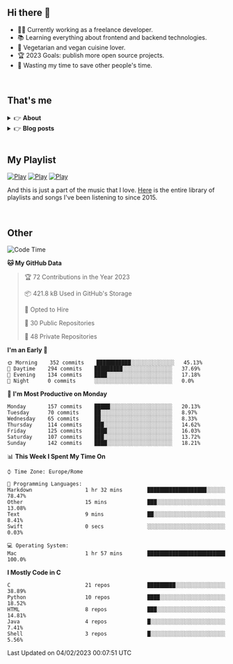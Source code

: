 <h2>Hi there 👋</h2>

- 👨‍💻 Currently working as a freelance developer.
- :books: Learning everything about frontend and backend technologies.
- 🌱 Vegetarian and vegan cuisine lover.
- :trophy: 2023 Goals: publish more open source projects.
- :dart: Wasting my time to save other people's time.

<br>

## That's me
<!-- markdownlint-disable MD033 -->
<details>
    <summary>&#128073 <b>About</b></summary><br/>

<!-- BLOG-POST-LIST:START -->
- 👀 [About me](https://simonemargio.im/about/)
- 🧑‍💻 [Resume](https://simonemargio.im/resume/)
- 🤝 [Polywork](https://www.polywork.com/simonemargio)
<!-- BLOG-POST-LIST:END -->
</details>

<details>
    <summary>&#128073 <b>Blog posts</b></summary><br/>

<!-- BLOG-POST-LIST:START -->
- [LastPass](https://simonemargio.im/blog/lastpass/)
- [Apple Music](https://simonemargio.im/blog/applemusic/)
- [iCloud Keychain](https://simonemargio.im/blog/icloudkeychain/)
- [Digital legacy](https://simonemargio.im/blog/digitallegacy/)
- [Usability](https://simonemargio.im/blog/usability/)
- [Bitwarden](https://simonemargio.im/blog/bitwarden/)
- [About EXIF metadata](https://simonemargio.im/blog/aboutexifmetadata/)
- [Stop using whatsapp](https://simonemargio.im/blog/stopusingwhatsapp/)
- [Password Managers](https://simonemargio.im/blog/managepasswords/)
- [More](https://simonemargio.im/blog/page/2/)
<!-- BLOG-POST-LIST:END -->
</details>

<br>

## My Playlist
[![Play](https://user-images.githubusercontent.com/22590804/173320312-c6ff4952-2d80-4da0-bc86-1a49d009b4a7.jpg)](https://music.apple.com/it/playlist/juice/pl.u-mJy83A8tGBvZWA)
[![Play](https://user-images.githubusercontent.com/22590804/173320788-49695c90-a4c3-48b3-8ac5-f6f4b944955f.jpg)](https://music.apple.com/it/playlist/gym/pl.u-38oWWgbT3gryK0)
[![Play](https://user-images.githubusercontent.com/22590804/173321081-fd673357-e189-4e1d-bf6a-fc8048872de2.jpg)](https://music.apple.com/it/playlist/relax/pl.u-9N9LLp3u27KNLk)

And this is just a part of the music that I love. [Here](https://simonemargiomusic.netlify.app) is the entire library of playlists and songs I've been listening to since 2015.

<br>

## Other

<!--START_SECTION:waka-->
![Code Time](http://img.shields.io/badge/Code%20Time-362%20hrs%2052%20mins-blue)

**🐱 My GitHub Data** 

> 🏆 72 Contributions in the Year 2023
 > 
> 📦 421.8 kB Used in GitHub's Storage 
 > 
> 💼 Opted to Hire
 > 
> 📜 30 Public Repositories 
 > 
> 🔑 48 Private Repositories  
 > 
**I'm an Early 🐤** 

```text
🌞 Morning    352 commits    ███████████░░░░░░░░░░░░░░   45.13% 
🌆 Daytime    294 commits    █████████░░░░░░░░░░░░░░░░   37.69% 
🌃 Evening    134 commits    ████░░░░░░░░░░░░░░░░░░░░░   17.18% 
🌙 Night      0 commits      ░░░░░░░░░░░░░░░░░░░░░░░░░   0.0%

```
📅 **I'm Most Productive on Monday** 

```text
Monday       157 commits    █████░░░░░░░░░░░░░░░░░░░░   20.13% 
Tuesday      70 commits     ██░░░░░░░░░░░░░░░░░░░░░░░   8.97% 
Wednesday    65 commits     ██░░░░░░░░░░░░░░░░░░░░░░░   8.33% 
Thursday     114 commits    ███░░░░░░░░░░░░░░░░░░░░░░   14.62% 
Friday       125 commits    ████░░░░░░░░░░░░░░░░░░░░░   16.03% 
Saturday     107 commits    ███░░░░░░░░░░░░░░░░░░░░░░   13.72% 
Sunday       142 commits    ████░░░░░░░░░░░░░░░░░░░░░   18.21%

```


📊 **This Week I Spent My Time On** 

```text
⌚︎ Time Zone: Europe/Rome

💬 Programming Languages: 
Markdown                 1 hr 32 mins        ███████████████████░░░░░░   78.47% 
Other                    15 mins             ███░░░░░░░░░░░░░░░░░░░░░░   13.08% 
Text                     9 mins              ██░░░░░░░░░░░░░░░░░░░░░░░   8.41% 
Swift                    0 secs              ░░░░░░░░░░░░░░░░░░░░░░░░░   0.03%

💻 Operating System: 
Mac                      1 hr 57 mins        █████████████████████████   100.0%

```

**I Mostly Code in C** 

```text
C                        21 repos            █████████░░░░░░░░░░░░░░░░   38.89% 
Python                   10 repos            ████░░░░░░░░░░░░░░░░░░░░░   18.52% 
HTML                     8 repos             ███░░░░░░░░░░░░░░░░░░░░░░   14.81% 
Java                     4 repos             █░░░░░░░░░░░░░░░░░░░░░░░░   7.41% 
Shell                    3 repos             █░░░░░░░░░░░░░░░░░░░░░░░░   5.56%

```



 Last Updated on 04/02/2023 00:07:51 UTC
<!--END_SECTION:waka-->



